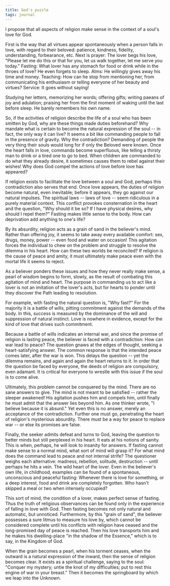 ```yaml
---
title: God's puzzle
tags: journal
---
```


I propose that all aspects of religion make sense in the context of a
soul's love for God.

First is the way that all virtues appear spontaneously when a person
falls in love, with regard to their beloved: patience, kindness,
fidelity, understanding, forbearance, etc.  Next is prayer: The lover
begs his love, "Please let me do this or that for you, let us walk
together, let me serve you today."  Fasting: What lover has any stomach
for food or drink while in the throes of love?  He even forgets to
sleep.  Alms: He willingly gives away his time and money.  Teaching: How
can he stop from mentioning her, from communicating his enthusiasm or
telling everyone of her beauty and virtues?  Service: It goes without
saying!

Studying her letters, memorizing her words; offering gifts; writing
paeans of joy and adulation; praising her from the first moment of
waking until the last before sleep.  He barely remembers his own name.

So, if the activities of religion describe the life of a soul who has
been smitten by God, why are these things made duties beforehand?  Why
mandate what is certain to become the natural expression of the soul --
in fact, the only way it can live?  It seems a bit like commanding
people to fall in the presence of gravity.  Why the contradiction?
Demanding of people the very thing their souls would long for if only
the Beloved were known.  Once the heart falls in love, commands become
superfluous, like telling a thirsty man to drink or a tired one to go to
bed.  When children are commanded to do what they already desire, it
sometimes causes them to rebel against their wishes!  Why does God
compel the actions of love before love has appeared?

If religion exists to facilitate the love between a soul and God,
perhaps this contradiction also serves that end.  Once love appears, the
duties of religion become natural, even inevitable; before it appears,
they go against our natural impulses.  The spiritual laws -- laws of
love -- seem ridiculous in a purely material context.  This conflict
provokes consternation in the heart and the question, "Why should it be
so?  If I have physical desires, why should I repel them?"  Fasting
makes little sense to the body.  How can deprivation add anything to
one's life?

By its absurdity, religion acts as a grain of sand in the believer's
mind.  Rather than offering joy, it seems to take away every available
comfort: sex, drugs, money, power -- even food and water on occasion!
This agitation forces the individual to chew on the problem and struggle
to resolve the dilemma in his heart.  How can these two worlds be
reconciled?  If religion is the cause of peace and amity, it must
ultimately make peace even with the mortal life it seems to reject.

As a believer ponders these issues and how they never really make sense,
a pearl of wisdom begins to form, slowly, as the result of combating
this agitation of mind and heart.  The purpose in commanding us to act
like a lover is not an imitation of the lover's acts, but for hearts to
ponder until they discover the Path leading to resolution.

For example, with fasting the natural question is, "Why fast?"  For the
majority it is a battle of wills, pitting commitment against the demands
of the body.  In this, success is measured by the dominance of the will
and suppression of natural instinct.  Love is nowhere in evidence,
except for the kind of love that drives such commitment.

Because a battle of wills indicates an internal war, and since the
promise of religion is lasting peace, the believer is faced with a
contradiction: How can war lead to peace?  The question gnaws at the
edges of thought, seeking a heart-satisfying answer.  The common
response is that the intended peace comes later, after the war is won.
This delays the question -- yet the dilemma remains, and again and again
the heart returns to it.  In order that the question be faced by
everyone, the deeds of religion are compulsory, even adamant.  It is
critical for everyone to wrestle with this issue if the soul is to come
alive.

Ultimately, this problem cannot be conquered by the mind.  There are no
sane answers to give.  The mind is not meant to be satisfied -- rather
the sleeper awakened!  His agitation pushes him and compels him, until
finally he must admit that the answer lies beyond him.  As one thinker
wrote, "I believe because it is absurd."  Yet even this is no answer,
merely an acceptance of the contradiction.  Further one must go,
penetrating the heart of religion's mysterious absurdity.  There must be
a way for peace to replace war -- or else its promises are false.

Finally, the seeker admits defeat and turns to God, leaving the question
to better minds but still perplexed in his heart.  It eats at his
notions of sanity.  This is when, perhaps, he will look to insanity for
answers.  If fasting cannot make sense to a normal mind, what sort of
mind will grasp it?  For what mind does the command lead to peace and
not internal strife?  The questioner weighs each alternative: madness,
rebellion, solitude, destruction -- until perhaps he hits a vein.  The
wild heart of the lover.  Even in the believer's own life, in childhood,
examples can be found of a spontaneous, unconscious and peaceful
fasting: Whenever there is love for something, or a deep interest, food
and drink are completely forgotten.  Who hasn't skipped a meal or two
when intensely occupied?

This sort of mind, the condition of a lover, makes perfect sense of
fasting.  Thus the truth of religious observances can be found only in
the experience of falling in love with God.  Then fasting becomes not
only natural and automatic, but unnoticed.  Furthermore, by this "grain
of sand", the believer possesses a sure litmus to measure his love by,
which cannot be considered complete until his conflicts with religion
have ceased and the long-promised day of peace is reached.  Then his
love transports him and he makes his dwelling-place "in the shadow of
the Essence," which is to say, in the Kingdom of God.

When the grain becomes a pearl, when his torment ceases, when the
outward is a natural expression of the inward, then the sense of
religion becomes clear.  It exists as a spiritual challenge, saying to
the soul: "Conquer my mystery; untie the knot of my difficulties; put to
rest this engine of war in your breast."  Then it becomes the
springboard by which we leap into the Unknown.


